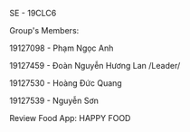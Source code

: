 SE - 19CLC6

Group's Members:

19127098 - Phạm Ngọc Anh

19127459 - Đoàn Nguyễn Hương Lan /Leader/

19127530 - Hoàng Đức Quang

19127539 - Nguyễn Sơn


Review Food App: HAPPY FOOD
